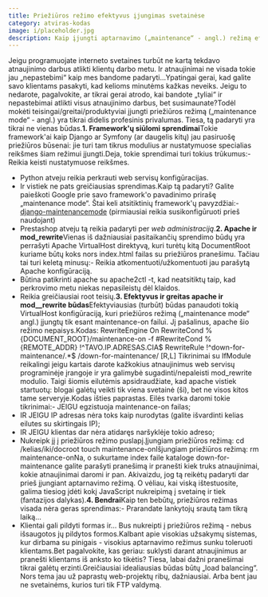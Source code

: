 ```yaml
---
title: Priežiūros režimo efektyvus įjungimas svetainėse
category: atviras-kodas
image: i/placeholder.jpg
description: Kaip įjungti aptarnavimo („maintenance“ - angl.) režimą efektyviai ir greitai.
---
```


Jeigu programuojate interneto svetaines turbūt ne kartą tekdavo atnaujinimo darbus atlikti klientų darbo metu. Ir atnaujinimai ne visada tokie jau „nepastebimi“ kaip mes bandome padaryti...Ypatingai gerai, kad galite savo klientams pasakyti, kad kelioms minutėms kažkas neveiks. Jeigu to nedarote, pagalvokite, ar tikrai gerai atrodo, kai bandote „tyliai“ ir nepastebimai atlikti visus atnaujinimo darbus, bet susimaunate?Todėl mokėti teisingai/greitai/produktyviai įjungti priežiūros režimą („maintenance mode“ - angl.) yra tikrai didelis profesinis privalumas. Tiesa, tą padaryti yra tikrai ne vienas būdas.**1. Framework'ų siūlomi sprendimai**Tokie framework'ai kaip Django ar Symfony (ar daugelis kitų) jau pasiruošę priežiūros būsenai: jie turi tam tikrus modulius ar nustatymuose specialias reikšmes šiam režimui įjungti.Deja, tokie sprendimai turi tokius trūkumus:-   Reikia keisti nustatymuose reikšmes.
-   Python atveju reikia perkrauti web servisų konfigūracijas.
-   Ir vistiek ne pats greičiausias sprendimas.Kaip tą padaryti? Galite paieškoti Google prie savo framework'o pavadinimo prirašę „maintenance mode“. Štai keli atsitiktinių framework'ų pavyzdžiai:-   [django-maintenancemode](https://pypi.python.org/pypi/django-maintenancemode) (pirmiausiai reikia susikonfigūruoti prieš naudojant)
-   Prestashop atveju tą reikia padaryti per *web administraciją*.**2. Apache ir mod\_rewrite**Vienas iš dažniausiai pasitaikančių sprendimo būdų yra perrašyti Apache VirtualHost direktyvą, kuri turėtų kitą DocumentRoot kuriame būtų koks nors index.html failas su priežiūros pranešimu. Tačiau tai turi keletą minusų:-   Reikia atkomentuoti/užkomentuoti jau parašytą Apache konfigūraciją.
-   Būtina patikrinti apache su apache2ctl -t, kad neatsitiktų taip, kad perkrovimo metu niekas nepasileistų dėl klaidos.
-   Reikia greičiausiai root teisių.**3. Efektyvus ir greitas apache ir mod\_\_rewrite būdas**Efektyviausias (turbūt) būdas panaudoti tokią VirtualHost konfigūraciją, kuri priežiūros režimą („maintenance mode“ angl.) įjungtų tik esant maintenance-on failui. Jį pašalinus, apache šio režimo nepaisys.Kodas:    <IfModule mod_rewrite.c>
        RewriteEngine On
        RewriteCond %&#123;DOCUMENT_ROOT&#125;/maintenance-on -f
        #RewriteCond %&#123;REMOTE_ADDR&#125; !^TAVO.IP.ADRESAS.CIA$
        RewriteRule !^down-for-maintenance/.*$ /down-for-maintenance/ [R,L]
    </IfModule>Tikrinimai su IfModule reikalingi jeigu kartais darote kažkokius atnaujinimus web servisų programinėje įrangoje ir yra galimybė sugadinti/nepaleisti mod\_rewrite modulio. Taigi šiomis eilutėmis apsidraudžiate, kad apache vistiek startuotų: blogai galėtų veikti tik viena svetainė (ši), bet ne visos kitos tame serveryje.Kodas išties paprastas. Eilės tvarka daromi tokie tikrinimai:-   JEIGU egzistuoja maintenance-on failas;
-   IR JEIGU IP adresas nėra toks kaip nurodytas (galite išvardinti kelias eilutes su skirtingais IP);
-   IR JEIGU klientas dar nėra atidaręs naršyklėje tokio adreso;
-   Nukreipk jį į priežiūros režimo puslapį.Įjungiam priežiūros režimą:    cd /kelias/iki/docroot
    touch maintenance-onIšjungiam priežiūros režimą:    rm maintenance-onNa, o sukurtame index faile kataloge down-for-maintenance galite parašyti pranešimą ir pranešti kiek truks atnaujinimai, kokie atnaujinimai daromi ir pan. Akivaizdu, jog tą reikėtų padaryti dar prieš įjungiant aptarnavimo režimą. O vėliau, kai viską ištestuosite, galima tiesiog įdėti kokį JavaScript nukreipimą į svetainę ir tiek (fantazijos dalykas).**4. Bendrai**Kaip ten bebūtų, priežiūros režimas visada nėra geras sprendimas:-   Prarandate lankytojų srautą tam tikrą laiką...
-   Klientai gali pildyti formas ir... Bus nukreipti į priežiūros režimą - nebus išsaugotos jų pildytos formos.Kalbant apie visokias užsakymų sistemas, kur dirbama su pinigais - visokius aptarnavimo režimus sunku toleruoti klientams.Bet pagalvokite, kas geriau: suklysti darant atnaujinimus ar pranešti klientams iš anksto ko tikėtis? Tiesa, labai dažni pranešimai tikrai galėtų erzinti.Greičiausiai idealiausias būdas būtų „load balancing“. Nors tema jau už paprastų web-projektų ribų, dažniausiai. Arba bent jau ne svetainėms, kurios turi tik FTP valdymą.